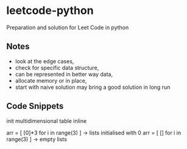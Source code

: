 # leetcode-python
Preparation and solution for Leet Code in python

## Notes
- look at the edge cases,
- check for specific data structure, 
- can be represented in better way data, 
- allocate memory or in place,
- start with naive solution may bring a good solution in long run

## Code Snippets 
init multidimensional table inline

arr = [ [0]*3 for i in range(3) ] -> lists initialised with 0
arr = [ [] for i in range(3) ] -> empty lists

